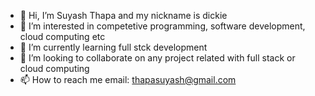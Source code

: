 - 👋 Hi, I’m Suyash Thapa and my nickname is dickie
- 👀 I’m interested in competetive programming, software development, cloud computing etc 
- 🌱 I’m currently learning full stck development
- 💞️ I’m looking to collaborate on  any project related with full stack or cloud computing 
- 📫 How to reach me email: thapasuyash@gmail.com

<!---
dickie10/dickie10 is a ✨ special ✨ repository because its `README.md` (this file) appears on your GitHub profile.
You can click the Preview link to take a look at your changes.
--->

